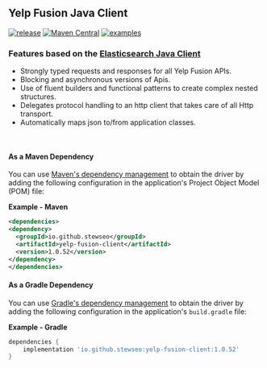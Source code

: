## Yelp Fusion Java Client

[![release](https://badgen.net/badge/version/1.0.52/green?icon=github)](https://github.com/stewseo/yelp-fusion-client/tree/version-1.0.5)
[![Maven Central](https://img.shields.io/maven-central/v/io.github.stewseo/yelp-fusion-client?versionPrefix=1.0.52)](https://search.maven.org/artifact/io.github.stewseo/yelp-fusion-client/1.0.52/jar)
[![examples](https://badgen.net/badge/docs/examples/cyan?icon=github)](https://stewseo.github.io/yelp-fusion-client/examples)


### Features based on the [Elasticsearch Java Client](https://www.elastic.co/guide/en/elasticsearch/client/java-api-client/current/introduction.html)
- Strongly typed requests and responses for all Yelp Fusion APIs.
- Blocking and asynchronous versions of Apis.
- Use of fluent builders and functional patterns to create complex nested structures.
- Delegates protocol handling to an http client that takes care of all Http transport.
- Automatically maps json to/from application classes.

<br>

#### As a Maven Dependency
You can use [Maven's dependency management](https://search.maven.org/search?q=g:io.github.stewseo) to obtain the driver by adding the following configuration in the application's Project Object Model (POM) file:

**Example - Maven**
```xml
<dependencies>
<dependency>
  <groupId>io.github.stewseo</groupId>
  <artifactId>yelp-fusion-client</artifactId>
  <version>1.0.52</version>
</dependency>
</dependencies>
```
#### As a Gradle Dependency
You can use [Gradle's dependency management](https://search.maven.org/search?q=g:io.github.stewseo) to obtain the driver by adding the following configuration in the application's ```build.gradle``` file:

**Example - Gradle**
```gradle
dependencies {
    implementation 'io.github.stewseo:yelp-fusion-client:1.0.52'
}
```
<br>



